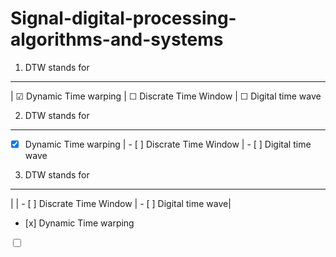 # Signal-digital-processing-algorithms-and-systems
1. DTW stands for 
---------------------------------------------
| &#9745; Dynamic Time warping | &#9744; Discrate Time Window | &#9744; Digital time wave


2. DTW stands for 
---------------------------------------------
- [x] Dynamic Time warping | - [ ] Discrate Time Window | - [ ] Digital time wave


3. DTW stands for 
---------------------------------------------
|  | - [ ] Discrate Time Window | - [ ] Digital time wave|

<td><ul><li>[x] Dynamic Time warping</li></ul></td>
<td><input type="checkbox" name="name2" />&nbsp;</td>

